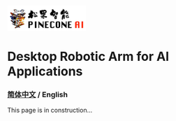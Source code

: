 <img src="images/PineconeAI-logo.jpg"  width="180x">   

# Desktop Robotic Arm for AI Applications

### [简体中文](../README.md) / English

This page is in construction...